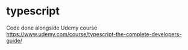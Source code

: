 # typescript
Code done alongside Udemy course https://www.udemy.com/course/typescript-the-complete-developers-guide/
